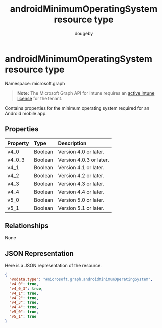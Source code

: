 ﻿---
title: "androidMinimumOperatingSystem resource type"
description: "Contains properties for the minimum operating system required for an Android mobile app."
author: "dougeby"
localization_priority: Normal
ms.prod: "intune"
doc_type: resourcePageType
---

# androidMinimumOperatingSystem resource type

Namespace: microsoft.graph

> **Note:** The Microsoft Graph API for Intune requires an [active Intune license](https://go.microsoft.com/fwlink/?linkid=839381) for the tenant.

Contains properties for the minimum operating system required for an Android mobile app.

## Properties

| Property | Type    | Description             |
| :------- | :------ | :---------------------- |
| v4_0     | Boolean | Version 4.0 or later.   |
| v4_0_3   | Boolean | Version 4.0.3 or later. |
| v4_1     | Boolean | Version 4.1 or later.   |
| v4_2     | Boolean | Version 4.2 or later.   |
| v4_3     | Boolean | Version 4.3 or later.   |
| v4_4     | Boolean | Version 4.4 or later.   |
| v5_0     | Boolean | Version 5.0 or later.   |
| v5_1     | Boolean | Version 5.1 or later.   |

## Relationships

None

## JSON Representation

Here is a JSON representation of the resource.

<!-- {
  "blockType": "resource",
  "@odata.type": "microsoft.graph.androidMinimumOperatingSystem"
}
-->

```json
{
  "@odata.type": "#microsoft.graph.androidMinimumOperatingSystem",
  "v4_0": true,
  "v4_0_3": true,
  "v4_1": true,
  "v4_2": true,
  "v4_3": true,
  "v4_4": true,
  "v5_0": true,
  "v5_1": true
}
```
